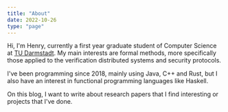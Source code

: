 ```yaml
---
title: "About"
date: 2022-10-26
type: "page"
---
```


Hi, I'm Henry, currently a first year graduate student of Computer Science at [TU Darmstadt](https://www.tu-darmstadt.de/index.en.jsp).
My main interests are formal methods, more specifically those applied to the verification distributed systems and security protocols.

I've been programming since 2018, mainly using Java, C++ and Rust, but I also have an interest in functional programming languages like Haskell. 

On this blog, I want to write about research papers that I find interesting or projects that I've done.
